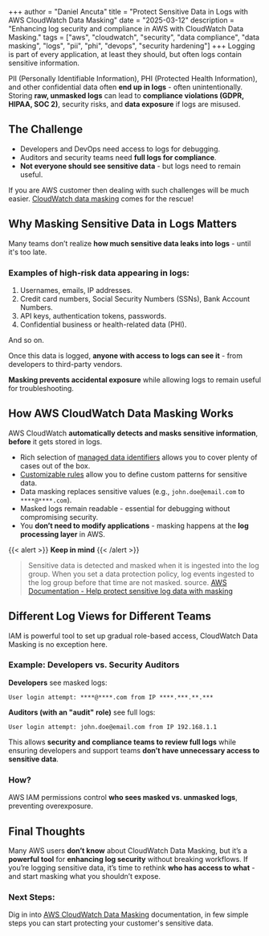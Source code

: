 +++
author = "Daniel Ancuta"
title = "Protect Sensitive Data in Logs with AWS CloudWatch Data Masking"
date = "2025-03-12"
description = "Enhancing log security and compliance in AWS with CloudWatch Data Masking."
tags = ["aws", "cloudwatch", "security", "data compliance", "data masking", "logs", "pii", "phi", "devops", "security hardening"]
+++
Logging is part of every application, at least they should, but often logs contain sensitive information.

PII (Personally Identifiable Information), PHI (Protected Health Information), and other confidential data often **end up in logs** - often unintentionally. 
Storing **raw, unmasked logs** can lead to **compliance violations (GDPR, HIPAA, SOC 2)**, security risks, and **data exposure** if logs are misused.

## The Challenge
- Developers and DevOps need access to logs for debugging.
- Auditors and security teams need **full logs for compliance**.
- **Not everyone should see sensitive data** - but logs need to remain useful.

If you are AWS customer then dealing with such challenges will be much easier. [CloudWatch data masking](https://docs.aws.amazon.com/AmazonCloudWatch/latest/logs/mask-sensitive-log-data.html) comes for the rescue!

## Why Masking Sensitive Data in Logs Matters
Many teams don’t realize **how much sensitive data leaks into logs** - until it's too late.

### Examples of high-risk data appearing in logs:
1. Usernames, emails, IP addresses.  
2. Credit card numbers, Social Security Numbers (SSNs), Bank Account Numbers. 
3. API keys, authentication tokens, passwords.  
4. Confidential business or health-related data (PHI).

And so on.

Once this data is logged, **anyone with access to logs can see it** - from developers to third-party vendors. 

**Masking prevents accidental exposure** while allowing logs to remain useful for troubleshooting.

## How AWS CloudWatch Data Masking Works
AWS CloudWatch **automatically detects and masks sensitive information**, **before** it gets stored in logs.

- Rich selection of [managed data identifiers](https://docs.aws.amazon.com/AmazonCloudWatch/latest/logs/protect-sensitive-log-data-types.html) allows you to cover plenty of cases out of the box.
- [Customizable rules](https://docs.aws.amazon.com/AmazonCloudWatch/latest/logs/CWL-custom-data-identifiers.html) allow you to define custom patterns for sensitive data.
- Data masking replaces sensitive values (e.g., `john.doe@email.com` to `****@****.com`).
- Masked logs remain readable - essential for debugging without compromising security.
- You **don’t need to modify applications** - masking happens at the **log processing layer** in AWS.

{{< alert >}}
**Keep in mind**
{{< /alert >}}
> Sensitive data is detected and masked when it is ingested into the log group. When you set a data protection policy, log events ingested to the log group before that time are not masked.
source. [AWS Documentation - Help protect sensitive log data with masking](https://docs.aws.amazon.com/AmazonCloudWatch/latest/logs/mask-sensitive-log-data.html)

## Different Log Views for Different Teams
IAM is powerful tool to set up gradual role-based access, CloudWatch Data Masking is no exception here.

### Example: Developers vs. Security Auditors
**Developers** see masked logs:
```
User login attempt: ****@****.com from IP ****.***.**.***
```
**Auditors (with an "audit" role)** see full logs:
```
User login attempt: john.doe@email.com from IP 192.168.1.1
```
This allows **security and compliance teams to review full logs** while ensuring developers and support teams **don’t have unnecessary access to sensitive data**.

### How?
AWS IAM permissions control **who sees masked vs. unmasked logs**, preventing overexposure.

## Final Thoughts
Many AWS users **don’t know** about CloudWatch Data Masking, but it’s a **powerful tool** for **enhancing log security** without breaking workflows. If you’re logging sensitive data, it’s time to rethink **who has access to what** - and start masking what you shouldn’t expose.

### Next Steps:
Dig in into [AWS CloudWatch Data Masking](https://docs.aws.amazon.com/AmazonCloudWatch/latest/logs/mask-sensitive-log-data.html) documentation, in few simple steps you can start protecting your customer's sensitive data.
